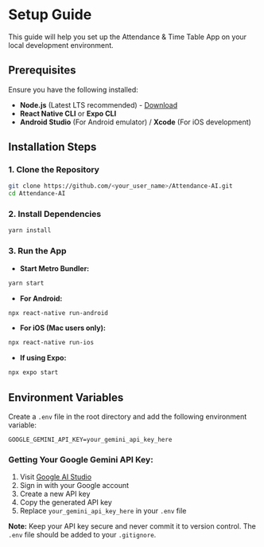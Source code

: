 # Setup Guide

This guide will help you set up the Attendance & Time Table App on your local development environment.

## Prerequisites

Ensure you have the following installed:

- **Node.js** (Latest LTS recommended) - [Download](https://nodejs.org/)
- **React Native CLI** or **Expo CLI**
- **Android Studio** (For Android emulator) / **Xcode** (For iOS development)

## Installation Steps

### 1. Clone the Repository

```sh
git clone https://github.com/<your_user_name>/Attendance-AI.git
cd Attendance-AI
```

### 2. Install Dependencies

```sh
yarn install
```

### 3. Run the App

- **Start Metro Bundler:**

```sh
yarn start
```

- **For Android:**

```sh
npx react-native run-android
```

- **For iOS (Mac users only):**

```sh
npx react-native run-ios
```

- **If using Expo:**

```sh
npx expo start
```

## Environment Variables

Create a `.env` file in the root directory and add the following environment variable:

```env
GOOGLE_GEMINI_API_KEY=your_gemini_api_key_here
```

### Getting Your Google Gemini API Key:

1. Visit [Google AI Studio](https://makersuite.google.com/app/apikey)
2. Sign in with your Google account
3. Create a new API key
4. Copy the generated API key
5. Replace `your_gemini_api_key_here` in your `.env` file

**Note:** Keep your API key secure and never commit it to version control. The `.env` file should be added to your `.gitignore`.
